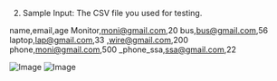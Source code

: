 2. Sample Input: The CSV file you used for testing.


name,email,age
Monitor,moni@gmail.com,20
bus,bus@gmail.com,56
laptop,lap@gmail.com,33
,wire@gmail.com,200
phone,moni@gmail.com,500
_phone_ssa,ssa@gmail.com,22

![Image](https://github.com/user-attachments/assets/c4438af4-8a5c-436d-998d-49971575e2c3)
![Image](https://github.com/user-attachments/assets/34b8f79f-af4e-4524-a239-a6de7fd4060d)

